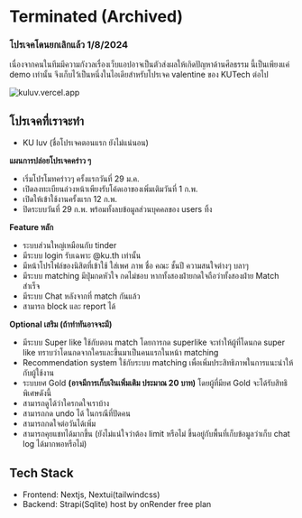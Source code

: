 # Terminated (Archived)

### โปรเจคโดนยกเลิกแล้ว 1/8/2024

เนื่องจากคนในทีมมีความกังวลเรื่องเว็บแอปอาจเป็นตัวส่งผลให้เกิดปัญหาด้านศีลธรรม นี้เป็นเพียงแค่ demo เท่านั้น จึงเก็บไว้เป็นหนึ่งในไอเดียสำหรับโปรเจค valentine ของ KUTech ต่อไป

![kuluv.vercel.app](https://via.placeholder.com/468x300?text=App+Screenshot+Here)

## โปรเจคที่เราจะทำ

- KU luv (ชื่อโปรเจคตอนแรก ยังไม่แน่นอน)

**แผนการปล่อยโปรเจคคร่าว ๆ**

- เริ่มโปรโมทคร่าวๆ ครั้งแรกวันที่ 29 ม.ค.
- เปิดลงทะเบียนล่วงหน้าเพียงรับโค้ดเอาของเพิ่มเติมวันที่ 1 ก.พ.
- เปิดให้เข้าใช้งานครั้งแรก 12 ก.พ.
- ปิดระบบวันที่ 29 ก.พ. พร้อมทั้งลบข้อมูลส่วนบุคคลของ users ทิ้ง

**Feature หลัก**

- ระบบส่วนใหญ่เหมือนกับ tinder
- มีระบบ login รับเฉพาะ @ku.th เท่านั้น
- มีหน้าโปรไฟล์ของนิสิตที่เข้าใช้ ใส่เพศ ภาพ ชื่อ คณะ ชั้นปี ความสนใจต่างๆ บลาๆ
- มีระบบ matching มีปุ่มกดหัวใจ กดไม่ชอบ หากทั้งสองฝ่ายกดใจถือว่าทั้งสองฝ่าย Match สำเร็จ
- มีระบบ Chat หลังจากที่ match กันแล้ว
- สามารถ block และ report ได้

**Optional เสริม (ถ้าทำทันอาจจะมี)**

- มีระบบ Super like ใช้กับตอน match โดยการกด superlike จะทำให้ผู้ที่โดนกด super like ทราบว่าโดนกดจากใครและขึ้นมาเป็นคนแรกในหน้า matching
- Recommendation system ใช้กับระบบ matching เพื่อเพิ่มประสิทธิภาพในการแนะนำให้กับผู้ใช้งาน
- ระบบยศ Gold **(อาจมีการเก็บเงินเพิ่มเติม ประมาณ 20 บาท)** โดยผู้ที่มียศ Gold จะได้รับสิทธิพิเศษดังนี้
- สามารถดูได้ว่าใครกดใจเราบ้าง
- สามารถกด undo ได้ ในกรณีที่ปัดคน
- สามารถกดใจต่อวันได้เพิ่ม
- สามารถคุยแชทได้มากขึ้น (ยังไม่แน่ใจว่าต้อง limit หรือไม่ ขึ้นอยู่กับพื้นที่เก็บข้อมูลว่าเก็บ chat log ได้มากพอหรือไม่)

## Tech Stack

- Frontend: Nextjs, Nextui(tailwindcss)
- Backend: Strapi(Sqlite) host by onRender free plan
